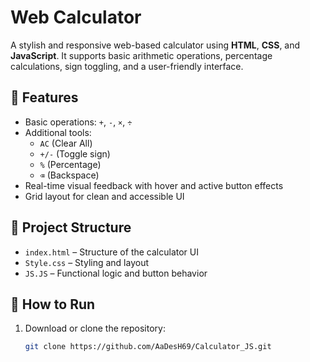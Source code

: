 # Web Calculator

A stylish and responsive web-based calculator using **HTML**, **CSS**, and **JavaScript**. It supports basic arithmetic operations, percentage calculations, sign toggling, and a user-friendly interface.

## 🔧 Features

- Basic operations: `+`, `-`, `×`, `÷`
- Additional tools: 
  - `AC` (Clear All)
  - `+/-` (Toggle sign)
  - `%` (Percentage)
  - `⌫` (Backspace)
- Real-time visual feedback with hover and active button effects
- Grid layout for clean and accessible UI

## 📁 Project Structure

- `index.html` – Structure of the calculator UI
- `Style.css` – Styling and layout
- `JS.JS` – Functional logic and button behavior

## 🚀 How to Run

1. Download or clone the repository:
   ```bash
   git clone https://github.com/AaDesH69/Calculator_JS.git
